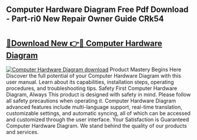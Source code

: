 ## Computer Hardware Diagram Free Pdf Download - Part-ri0 New Repair Owner Guide CRk54

# <h2><a href="http://dfjjfov.blite.top/?on=Computer+Hardware+Diagram">🔗Download New 👉🔴 Computer Hardware Diagram</a></h2>

[![Computer Hardware Diagram download](https://i.imgur.com/lujVjoI.png)](http://dfjjfov.blite.top/?on=Computer+Hardware+Diagram)
Product Mastery Begins Here Discover the full potential of your Computer Hardware Diagram with this user manual. Learn about its capabilities, installation steps, operating procedures, and troubleshooting tips. Safety First Computer Hardware Diagram, Always This product is designed with safety in mind. Please follow all safety precautions when operating it. Computer Hardware Diagram advanced features include multi-language support, real-time translation, customizable settings, and automatic syncing, all of which can be accessed and customized through the user interface. Your Satisfaction is Guaranteed Computer Hardware Diagram. We stand behind the quality of our products and services.
